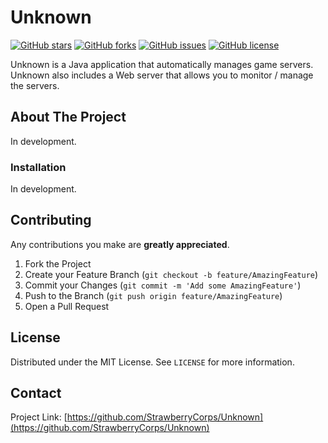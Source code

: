 # Unknown

[![GitHub stars](https://img.shields.io/github/stars/StrawberryCorps/Unknown?style=for-the-badge)](https://github.com/StrawberryCorps/Unknown/stargazers)
[![GitHub forks](https://img.shields.io/github/forks/StrawberryCorps/Unknown?style=for-the-badge)](https://github.com/StrawberryCorps/Unknown/network)
[![GitHub issues](https://img.shields.io/github/issues/StrawberryCorps/Unknown?style=for-the-badge)](https://github.com/StrawberryCorps/Unknown/issues)
[![GitHub license](https://img.shields.io/github/license/StrawberryCorps/Unknown?style=for-the-badge)](https://github.com/StrawberryCorps/Unknown)

Unknown is a Java application that automatically manages game servers. Unknown also includes a Web server that allows you to monitor / manage the servers.

## About The Project

In development.

### Installation

In development.

## Contributing

Any contributions you make are **greatly appreciated**.

1. Fork the Project
2. Create your Feature Branch (`git checkout -b feature/AmazingFeature`)
3. Commit your Changes (`git commit -m 'Add some AmazingFeature'`)
4. Push to the Branch (`git push origin feature/AmazingFeature`)
5. Open a Pull Request

## License

Distributed under the MIT License. See `LICENSE` for more information.

## Contact

Project Link: [https://github.com/StrawberryCorps/Unknown](https://github.com/StrawberryCorps/Unknown)
